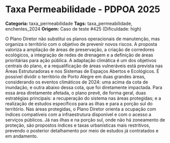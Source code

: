 # Taxa Permeabilidade - PDPOA 2025

**Categoria:** taxa_permeabilidade
**Tags:** taxa_permeabilidade, enchentes_2024
**Origem:** Caso de teste #425 (Dificuldade: high)

O Plano Diretor não substitui os planos operacionais de manutenção, mas organiza o território com o objetivo de prevenir novos riscos. A proposta valoriza a ampliação de áreas de preservação, a criação de corredores ecológicos, a integração de redes de drenagem e a definição de áreas prioritárias para ação pública. A adaptação climática é um dos objetivos centrais do plano, e a requalificação de áreas vulneráveis está prevista nas Áreas Estruturadoras e nos Sistemas de Espaços Abertos e Ecológicos. É possível dividir o território de Porto Alegre em duas grandes áreas, considerando os eventos climáticos de 2024: uma acima da cota de inundação, e outra abaixo dessa cota, que foi diretamente impactada. Para essa área diretamente afetada, o plano prevê, de forma geral, duas estratégias principais: a recuperação do sistema nas áreas protegidas; e a realização de estudos específicos para as ilhas e para a porção sul do território. Nas áreas protegidas, o Plano Diretor orienta a ocupação com índices compatíveis com a infraestrutura disponível e com o acesso a serviços públicos. Já nas ilhas e na porção sul, onde não há zoneamento de proteção, são propostos índices e taxas urbanísticas mais restritivos, prevendo o posterior detalhamento por meio de estudos já contratados e em andamento.